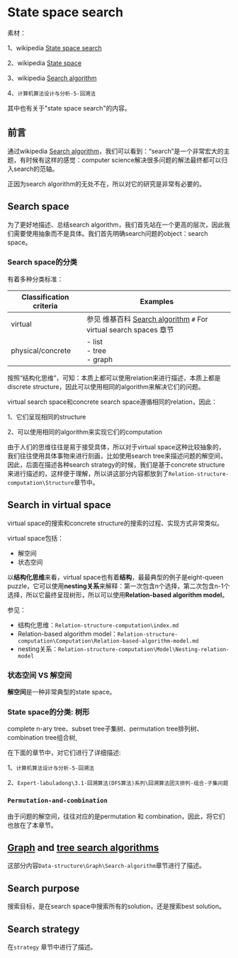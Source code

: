 # State space search

素材：

1、wikipedia [State space search](https://en.wikipedia.org/wiki/State_space_search)

2、wikipedia [State space](https://en.wikipedia.org/wiki/State_space)

3、wikipedia [Search algorithm](https://en.wikipedia.org/wiki/Search_algorithm)

4、`计算机算法设计与分析-5-回溯法`

其中也有关于"state space search"的内容。

## 前言

通过wikipedia [Search algorithm](https://en.wikipedia.org/wiki/Search_algorithm)，我们可以看到：“search”是一个非常宏大的主题，有时候有这样的感觉：computer science解决很多问题的解法最终都可以归入search的范轴。

正因为search algorithm的无处不在，所以对它的研究是非常有必要的。



## Search space

为了更好地描述、总结search algorithm，我们首先站在一个更高的层次，因此我们需要使用抽象而不是具体。我们首先明确search问题的object：search space。

### Search space的分类

有着多种分类标准：

| Classification criteria | Examples                                                     |
| ----------------------- | ------------------------------------------------------------ |
| virtual                 | 参见 维基百科 [Search algorithm](https://en.wikipedia.org/wiki/Search_algorithm) `#` For virtual search spaces 章节 |
| physical/concrete       | - list<br>- tree<br>- graph                                  |



按照“结构化思维”，可知：本质上都可以使用relation来进行描述，本质上都是discrete structure，因此可以使用相同的algorithm来解决它们的问题。

virtual search space和concrete search space遵循相同的relation，因此：

1、它们呈现相同的structure

2、可以使用相同的algorithm来实现它们的computation

由于人们的思维往往是易于接受具体，所以对于virtual space这种比较抽象的，我们往往使用具体事物来进行刻画，比如使用search tree来描述问题的解空间，因此，后面在描述各种search strategy的时候，我们是基于concrete structure来进行描述的，这样便于理解，所以讲这部分内容都放到了`Relation-structure-computation\Structure`章节中。

## Search in virtual space 

virtual space的搜索和concrete structure的搜索的过程、实现方式非常类似。

virtual space包括：

- 解空间
- 状态空间

以**结构化思维**来看，virtual space也有着**结构**，最最典型的例子是eight-queen puzzle，它可以使用**nesting关系**来解释：第一次包含n个选择，第二次包含n-1个选择，所以它最终呈现树形，所以可以使用**Relation-based algorithm model**。

参见：

- 结构化思维：`Relation-structure-computation\index.md`
- Relation-based algorithm model：`Relation-structure-computation\Computation\Relation-based-algorithm-model.md`
- nesting关系：`Relation-structure-computation\Model\Nesting-relation-model`



### 状态空间 VS 解空间

**解空间**是一种非常典型的state space。



### State space的分类: 树形

complete n-ary tree、subset tree子集树、permutation tree排列树、combination tree组合树,

在下面的章节中，对它们进行了详细描述:

1、`计算机算法设计与分析-5-回溯法`

2、`Expert-labuladong\3.1-回溯算法(DFS算法)系列\回溯算法团灭排列-组合-子集问题`



### `Permutation-and-combination`

由于问题的解空间，往往对应的是permutation 和 combination，因此，将它们也放在了本章节。



## [Graph](https://en.wikipedia.org/wiki/Graph_traversal) **and** [tree search algorithms](https://en.wikipedia.org/wiki/Tree_traversal)

这部分内容`Data-structure\Graph\Search-algorithm`章节进行了描述。



## Search purpose

搜索目标，是在search space中搜索所有的solution，还是搜索best solution。

## Search strategy

在`strategy` 章节中进行了描述。

